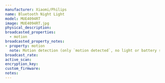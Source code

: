 ```yaml
---
manufacturer: Xiaomi/Philips
name: Bluetooth Night Light
model: MUE4094RT
image: MUE4094RT.jpg
physical_description:
broadcasted_properties:
  - motion
broadcasted_property_notes:
- property: motion
  note: Motion detection (only `motion detected`, no light or battery state). The sensor does not broadcast `motion clear` advertisements. It is therefore required to use the [reset_timer](configuration_params#reset_timer) option with a value that is not 0.
broadcast_rate:
active_scan:
encryption_key:
custom_firmware:
notes:
---
```

